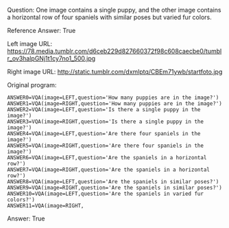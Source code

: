 Question: One image contains a single puppy, and the other image contains a horizontal row of four spaniels with similar poses but varied fur colors.

Reference Answer: True

Left image URL: https://78.media.tumblr.com/d6ceb229d827660372f98c608caecbe0/tumblr_ov3halpGNj1t1cy7no1_500.jpg

Right image URL: http://static.tumblr.com/dxmlptq/CBEm71ywb/startfoto.jpg

Original program:

```
ANSWER0=VQA(image=LEFT,question='How many puppies are in the image?')
ANSWER1=VQA(image=RIGHT,question='How many puppies are in the image?')
ANSWER2=VQA(image=LEFT,question='Is there a single puppy in the image?')
ANSWER3=VQA(image=RIGHT,question='Is there a single puppy in the image?')
ANSWER4=VQA(image=LEFT,question='Are there four spaniels in the image?')
ANSWER5=VQA(image=RIGHT,question='Are there four spaniels in the image?')
ANSWER6=VQA(image=LEFT,question='Are the spaniels in a horizontal row?')
ANSWER7=VQA(image=RIGHT,question='Are the spaniels in a horizontal row?')
ANSWER8=VQA(image=LEFT,question='Are the spaniels in similar poses?')
ANSWER9=VQA(image=RIGHT,question='Are the spaniels in similar poses?')
ANSWER10=VQA(image=LEFT,question='Are the spaniels in varied fur colors?')
ANSWER11=VQA(image=RIGHT,
```
Answer: True


